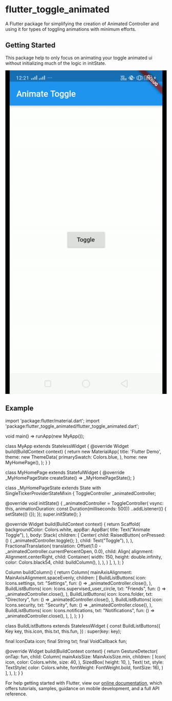 # flutter_toggle_animated

A Flutter package for simplifying the creation of Animated Controller and using it for types of toggling animations with minimum efforts.

## Getting Started

This package help to only focus on animating your toggle animated ui without initializing much of the logic in initState.

<img src="assets/animate.gif">

## Example

import 'package:flutter/material.dart';
import 'package:flutter_toggle_animated/flutter_toggle_animated.dart';

void main() => runApp(new MyApp());

class MyApp extends StatelessWidget {
  @override
  Widget build(BuildContext context) {
    return new MaterialApp(
      title: 'Flutter Demo',
      theme: new ThemeData(
        primarySwatch: Colors.blue,
      ),
      home: new MyHomePage(),
    );
  }
}

class MyHomePage extends StatefulWidget {
  @override
  _MyHomePageState createState() => _MyHomePageState();
}

class _MyHomePageState extends State <MyHomePage>
    with SingleTickerProviderStateMixin {
  ToggleController _animatedController;

  @override
  void initState() {
    _animatedController = ToggleController(
        vsync: this, animationDuration: const Duration(milliseconds: 500))
      ..addListener(() {
        setState(() {});
      });
    super.initState();
  }

  @override
  Widget build(BuildContext context) {
    return Scaffold(
      backgroundColor: Colors.white,
      appBar: AppBar(
        title: Text("Animate Toggle"),
      ),
      body: Stack(
        children: [
          Center(
            child: RaisedButton(
              onPressed: () {
                _animatedController.toggle();
              },
              child: Text("Toggle"),
            ),
          ),
          FractionalTranslation(
            translation:
                Offset(1.0 - _animatedController.currentPercentOpen, 0.0),
            child: Align(
              alignment: Alignment.centerRight,
              child: Container(
                width: 150,
                height: double.infinity,
                color: Colors.black54,
                child: buildColumn(),
              ),
            ),
          )
        ],
      ),
    );
  }

  Column buildColumn() {
    return Column(
      mainAxisAlignment: MainAxisAlignment.spaceEvenly,
      children: [
        BuildListButtons(
          icon: Icons.settings,
          txt: "Settings",
          fun: () => _animatedController.close(),
        ),
        BuildListButtons(
          icon: Icons.supervised_user_circle,
          txt: "Friends",
          fun: () => _animatedController.close(),
        ),
        BuildListButtons(
          icon: Icons.folder,
          txt: "Directory",
          fun: () => _animatedController.close(),
        ),
        BuildListButtons(
          icon: Icons.security,
          txt: "Security",
          fun: () => _animatedController.close(),
        ),
        BuildListButtons(
          icon: Icons.notifications,
          txt: "Notifications",
          fun: () => _animatedController.close(),
        ),
      ],
    );
  }
}

class BuildListButtons extends StatelessWidget {
  const BuildListButtons({
    Key key,
    this.icon,
    this.txt,
    this.fun,
  }) : super(key: key);

  final IconData icon;
  final String txt;
  final VoidCallback fun;

  @override
  Widget build(BuildContext context) {
    return GestureDetector(
      onTap: fun,
      child: Column(
        mainAxisSize: MainAxisSize.min,
        children: [
          Icon(
            icon,
            color: Colors.white,
            size: 40,
          ),
          SizedBox(
            height: 10,
          ),
          Text(
            txt,
            style: TextStyle(
                color: Colors.white, fontWeight: FontWeight.bold, fontSize: 16),
          )
        ],
      ),
    );
  }
}




For help getting started with Flutter, view our 
[online documentation](https://flutter.dev/docs), which offers tutorials, 
samples, guidance on mobile development, and a full API reference.
